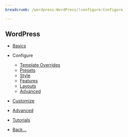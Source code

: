 ```yaml
---
breadcrumb: /wordpress:WordPress/!configure:Configure

---
```


WordPress
------

- [Basics](../basics)

* Configure

    - [Template Overrides]()
    - [Presets](presets.md)
    - [Style](style.md)
    - [Features](features.md)
    - [Layouts](layouts.md)
    - [Advanced](advanced.md)

* [Customize](../customize)

* [Advanced](../advanced)

* [Tutorials](../tutorials)

* [Back...](../)	


